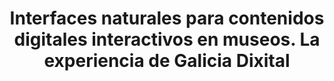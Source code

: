 ---
layout: publication
code: 2008-LaSalle-interfaces_naturales_museos
title: "Interfaces naturales para contenidos digitales interactivos en museos. La experiencia de Galicia Dixital"
authors: Luis Hernández, Javier Taibo, Antonio Seoane, Alberto Jaspe-Villanueva, and Rocío Mihura-Lopez
year: 2008
type: Journal full-paper
journal: "Revista del Centro de Investigación, Universidad La Salle"
awards: 
abstract: ""
projects: 
 - 
doi: 
lab_website: 
youtube: https://www.youtube.com/watch?v=
bibtex_id: 

---